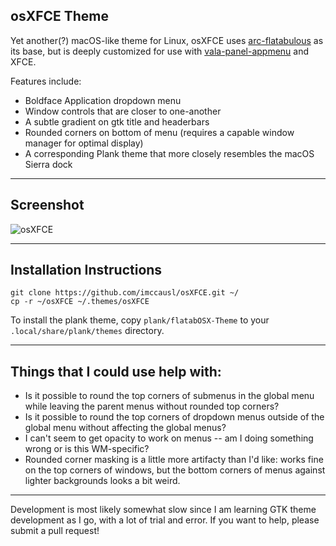 osXFCE Theme
---

Yet another(?) macOS-like theme for Linux, osXFCE uses [arc-flatabulous](https://github.com/andreisergiu98/arc-flatabulous-theme) as its base, 
but is deeply customized for use with [vala-panel-appmenu](https://github.com/rilian-la-te/vala-panel-appmenu) and XFCE.

Features include: 
- Boldface Application dropdown menu
- Window controls that are closer to one-another
- A subtle gradient on gtk title and headerbars
- Rounded corners on bottom of menu (requires a capable window manager for optimal display)
- A corresponding Plank theme that more closely resembles the macOS Sierra dock

---
Screenshot
---
![osXFCE](http://i.imgur.com/uZb9wpO.png)

---
Installation Instructions
---
```
git clone https://github.com/imccausl/osXFCE.git ~/
cp -r ~/osXFCE ~/.themes/osXFCE
```

To install the plank theme, copy `plank/flatabOSX-Theme` to your `.local/share/plank/themes` directory.

---
Things that I could use help with:
---

- Is it possible to round the top corners of submenus in the global menu while leaving the parent menus without rounded top corners?
- Is it possible to round the top corners of dropdown menus outside of the global menu without affecting the global menus?
- I can't seem to get opacity to work on menus -- am I doing something wrong or is this WM-specific?
- Rounded corner masking is a little more artifacty than I'd like: works fine on the top corners of windows, but the bottom corners of menus against lighter backgrounds looks a bit weird.

---

Development is most likely somewhat slow since I am learning GTK theme development as I go, 
with a lot of trial and error. If you want to help, please submit a pull request!
